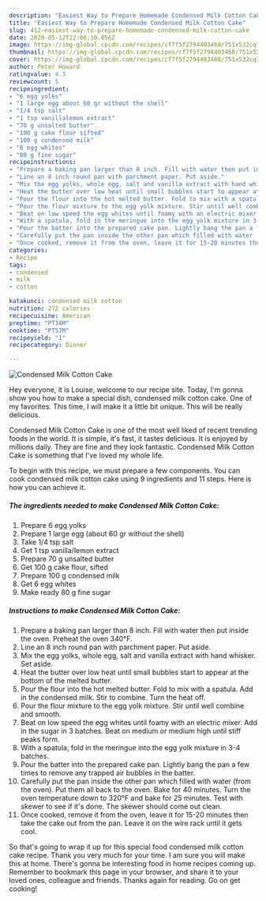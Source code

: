 ```yaml
---
description: "Easiest Way to Prepare Homemade Condensed Milk Cotton Cake"
title: "Easiest Way to Prepare Homemade Condensed Milk Cotton Cake"
slug: 412-easiest-way-to-prepare-homemade-condensed-milk-cotton-cake
date: 2020-05-12T22:06:10.056Z
image: https://img-global.cpcdn.com/recipes/cf7f5f2794403468/751x532cq70/condensed-milk-cotton-cake-recipe-main-photo.jpg
thumbnail: https://img-global.cpcdn.com/recipes/cf7f5f2794403468/751x532cq70/condensed-milk-cotton-cake-recipe-main-photo.jpg
cover: https://img-global.cpcdn.com/recipes/cf7f5f2794403468/751x532cq70/condensed-milk-cotton-cake-recipe-main-photo.jpg
author: Peter Howard
ratingvalue: 4.3
reviewcount: 5
recipeingredient:
- "6 egg yolks"
- "1 large egg about 60 gr without the shell"
- "1/4 tsp salt"
- "1 tsp vanillalemon extract"
- "70 g unsalted butter"
- "100 g cake flour sifted"
- "100 g condensed milk"
- "6 egg whites"
- "80 g fine sugar"
recipeinstructions:
- "Prepare a baking pan larger than 8 inch. Fill with water then put inside the oven. Preheat the oven 340°F."
- "Line an 8 inch round pan with parchment paper. Put aside."
- "Mix the egg yolks, whole egg, salt and vanilla extract with hand whisker. Set aside."
- "Heat the butter over low heat until small bubbles start to appear at the bottom of the melted butter."
- "Pour the flour into the hot melted butter. Fold to mix with a spatula. Add in the condensed milk. Stir to combine. Turn the heat off."
- "Pour the flour mixture to the egg yolk mixture. Stir until well combine and smooth."
- "Beat on low speed the egg whites until foamy with an electric mixer. Add in the sugar in 3 batches. Beat on medium or medium high until stiff peaks form."
- "With a spatula, fold in the meringue into the egg yolk mixture in 3-4 batches."
- "Pour the batter into the prepared cake pan. Lightly bang the pan a few times to remove any trapped air bubbles in the batter."
- "Carefully put the pan inside the other pan which filled with water (from the oven). Put them all back to the oven. Bake for 40 minutes. Turn the oven temperature down to 320°F and bake for 25 minutes. Test with skewer to see if it&#39;s done. The skewer should come out clean."
- "Once cooked, remove it from the oven, leave it for 15-20 minutes then take the cake out from the pan. Leave it on the wire rack until it gets cool."
categories:
- Recipe
tags:
- condensed
- milk
- cotton

katakunci: condensed milk cotton 
nutrition: 272 calories
recipecuisine: American
preptime: "PT34M"
cooktime: "PT57M"
recipeyield: "1"
recipecategory: Dinner

---
```



![Condensed Milk Cotton Cake](https://img-global.cpcdn.com/recipes/cf7f5f2794403468/751x532cq70/condensed-milk-cotton-cake-recipe-main-photo.jpg)

Hey everyone, it is Louise, welcome to our recipe site. Today, I'm gonna show you how to make a special dish, condensed milk cotton cake. One of my favorites. This time, I will make it a little bit unique. This will be really delicious.

Condensed Milk Cotton Cake is one of the most well liked of recent trending foods in the world. It is simple, it's fast, it tastes delicious. It is enjoyed by millions daily. They are fine and they look fantastic. Condensed Milk Cotton Cake is something that I've loved my whole life.




To begin with this recipe, we must prepare a few components. You can cook condensed milk cotton cake using 9 ingredients and 11 steps. Here is how you can achieve it.

<!--inarticleads1-->

##### The ingredients needed to make Condensed Milk Cotton Cake:

1. Prepare 6 egg yolks
1. Prepare 1 large egg (about 60 gr without the shell)
1. Take 1/4 tsp salt
1. Get 1 tsp vanilla/lemon extract
1. Prepare 70 g unsalted butter
1. Get 100 g cake flour, sifted
1. Prepare 100 g condensed milk
1. Get 6 egg whites
1. Make ready 80 g fine sugar




<!--inarticleads2-->

##### Instructions to make Condensed Milk Cotton Cake:

1. Prepare a baking pan larger than 8 inch. Fill with water then put inside the oven. Preheat the oven 340°F.
1. Line an 8 inch round pan with parchment paper. Put aside.
1. Mix the egg yolks, whole egg, salt and vanilla extract with hand whisker. Set aside.
1. Heat the butter over low heat until small bubbles start to appear at the bottom of the melted butter.
1. Pour the flour into the hot melted butter. Fold to mix with a spatula. Add in the condensed milk. Stir to combine. Turn the heat off.
1. Pour the flour mixture to the egg yolk mixture. Stir until well combine and smooth.
1. Beat on low speed the egg whites until foamy with an electric mixer. Add in the sugar in 3 batches. Beat on medium or medium high until stiff peaks form.
1. With a spatula, fold in the meringue into the egg yolk mixture in 3-4 batches.
1. Pour the batter into the prepared cake pan. Lightly bang the pan a few times to remove any trapped air bubbles in the batter.
1. Carefully put the pan inside the other pan which filled with water (from the oven). Put them all back to the oven. Bake for 40 minutes. Turn the oven temperature down to 320°F and bake for 25 minutes. Test with skewer to see if it&#39;s done. The skewer should come out clean.
1. Once cooked, remove it from the oven, leave it for 15-20 minutes then take the cake out from the pan. Leave it on the wire rack until it gets cool.




So that's going to wrap it up for this special food condensed milk cotton cake recipe. Thank you very much for your time. I am sure you will make this at home. There's gonna be interesting food in home recipes coming up. Remember to bookmark this page in your browser, and share it to your loved ones, colleague and friends. Thanks again for reading. Go on get cooking!
